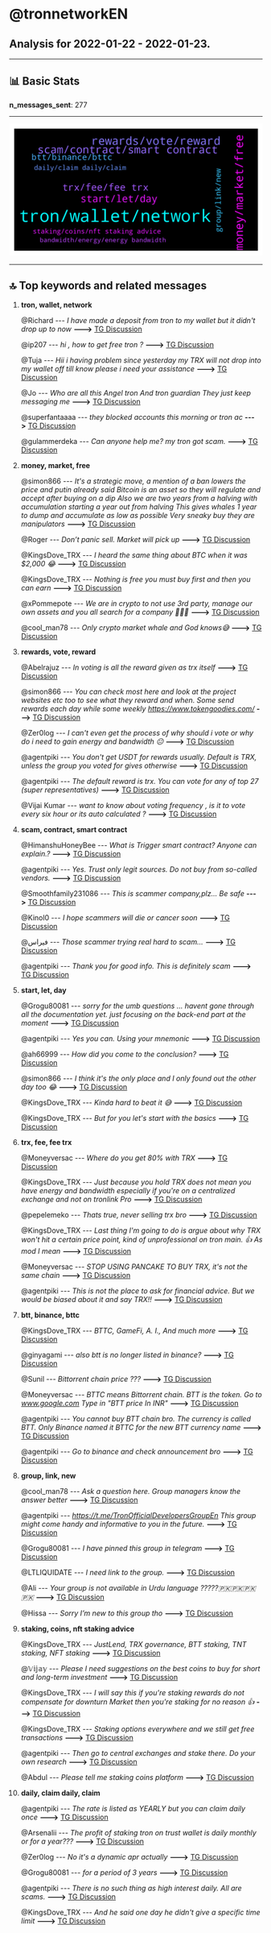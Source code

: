 # **@tronnetworkEN**
 ## Analysis for **2022-01-22** - **2022-01-23**.

---

## 📊 **Basic Stats**

**n_messages_sent**: 277

---
![wordcloud](tronnetworkEN_1Days_wordcloud.png)

---


## 🔝 **Top keywords and related messages**

1. **tron, wallet, network**

    @Richard --- *I have made a deposit from tron to my wallet but it didn't drop up to now* **--->** [TG Discussion](https://t.me/tronnetworkEN/3848470)

    @ip207 --- *hi , how to get free tron ?* **--->** [TG Discussion](https://t.me/tronnetworkEN/3849702)

    @Tuja --- *Hii i having problem since yesterday my TRX will not drop into my wallet off till know please i need your assistance* **--->** [TG Discussion](https://t.me/tronnetworkEN/3849091)

    @Jo --- *Who are all this  Angel tron  And tron guardian They just keep messaging me* **--->** [TG Discussion](https://t.me/tronnetworkEN/3846961)

    @superfantaaaa --- *they blocked accounts this morning or tron ac* **--->** [TG Discussion](https://t.me/tronnetworkEN/3847729)

    @gulammerdeka --- *Can anyone help me? my tron got scam.* **--->** [TG Discussion](https://t.me/tronnetworkEN/3847672)

2. **money, market, free**

    @simon866 --- *It's a strategic move, a mention of a ban lowers the price and putin already said Bitcoin is an asset so they will regulate and accept after buying on a dip  Also we are two years from a halving with accumulation starting a year out from halving   This gives whales 1 year to dump and accumulate as low as possible   Very sneaky buy they are manipulators* **--->** [TG Discussion](https://t.me/tronnetworkEN/3847239)

    @Roger --- *Don’t panic sell. Market will pick up* **--->** [TG Discussion](https://t.me/tronnetworkEN/3846510)

    @KingsDove_TRX --- *I heard the same thing about BTC when it was $2,000 😂* **--->** [TG Discussion](https://t.me/tronnetworkEN/3849732)

    @KingsDove_TRX --- *Nothing is free you must buy first and then you can earn* **--->** [TG Discussion](https://t.me/tronnetworkEN/3849704)

    @xPommepote --- *We are in crypto to not use 3rd party, manage our own assets and you all search for a company 🤦🏻‍♀️* **--->** [TG Discussion](https://t.me/tronnetworkEN/3849469)

    @cool_man78 --- *Only crypto market whale and God knows😅* **--->** [TG Discussion](https://t.me/tronnetworkEN/3848381)

3. **rewards, vote, reward**

    @Abelrajuz --- *In voting is all the reward given as trx itself* **--->** [TG Discussion](https://t.me/tronnetworkEN/3849802)

    @simon866 --- *You can check most here and look at the project websites etc too to see what they reward and when.  Some send rewards each day while some weekly   https://www.tokengoodies.com/* **--->** [TG Discussion](https://t.me/tronnetworkEN/3849817)

    @Zer0log --- *I can't even get the process of why should i vote or why do i need to gain energy and bandwidth 😐* **--->** [TG Discussion](https://t.me/tronnetworkEN/3849683)

    @agentpiki --- *You don't get USDT for rewards usually.   Default is TRX, unless the group you voted for gives otherwise* **--->** [TG Discussion](https://t.me/tronnetworkEN/3847608)

    @agentpiki --- *The default reward is trx. You can vote for any of top 27 (super representatives)* **--->** [TG Discussion](https://t.me/tronnetworkEN/3847676)

    @Vijai Kumar --- *want to know about voting frequency , is it to vote every six hour or its auto calculated ?* **--->** [TG Discussion](https://t.me/tronnetworkEN/3846811)

4. **scam, contract, smart contract**

    @HimanshuHoneyBee --- *What is Trigger smart contract? Anyone can explain.?* **--->** [TG Discussion](https://t.me/tronnetworkEN/3847621)

    @agentpiki --- *Yes. Trust only legit sources. Do not buy from so-called vendors.* **--->** [TG Discussion](https://t.me/tronnetworkEN/3847290)

    @Smoothfamily231086 --- *This is scammer company,plz... Be safe* **--->** [TG Discussion](https://t.me/tronnetworkEN/3849453)

    @Kinol0 --- *I hope scammers will die or cancer soon* **--->** [TG Discussion](https://t.me/tronnetworkEN/3847921)

    @فيراس --- *Those scammer trying real hard to scam...* **--->** [TG Discussion](https://t.me/tronnetworkEN/3847779)

    @agentpiki --- *Thank you for good info. This is definitely scam* **--->** [TG Discussion](https://t.me/tronnetworkEN/3849122)

5. **start, let, day**

    @Grogu80081 --- *sorry for the umb questions ... havent gone through all the documentation yet. just focusing on the back-end part at the moment* **--->** [TG Discussion](https://t.me/tronnetworkEN/3849312)

    @agentpiki --- *Yes you can. Using your mnemonic* **--->** [TG Discussion](https://t.me/tronnetworkEN/3847689)

    @ah66999 --- *How did you come to the conclusion?* **--->** [TG Discussion](https://t.me/tronnetworkEN/3847187)

    @simon866 --- *I think it's the only place and I only found out the other day too 😂* **--->** [TG Discussion](https://t.me/tronnetworkEN/3849785)

    @KingsDove_TRX --- *Kinda hard to beat it 😅* **--->** [TG Discussion](https://t.me/tronnetworkEN/3849791)

    @KingsDove_TRX --- *But for you let's start with the basics* **--->** [TG Discussion](https://t.me/tronnetworkEN/3849629)

6. **trx, fee, fee trx**

    @Moneyversac --- *Where do you get 80% with TRX* **--->** [TG Discussion](https://t.me/tronnetworkEN/3849634)

    @KingsDove_TRX --- *Just because you hold TRX does not mean you have energy and bandwidth especially if you're on a centralized exchange and not on tronlink Pro* **--->** [TG Discussion](https://t.me/tronnetworkEN/3849736)

    @pepelemeko --- *Thats true, never selling trx bro* **--->** [TG Discussion](https://t.me/tronnetworkEN/3849764)

    @KingsDove_TRX --- *Last thing I'm going to do is argue about why TRX won't hit a certain price point, kind of unprofessional on tron main. 👍  As mod I mean* **--->** [TG Discussion](https://t.me/tronnetworkEN/3849744)

    @Moneyversac --- *STOP USING PANCAKE TO BUY TRX, it's not the same chain* **--->** [TG Discussion](https://t.me/tronnetworkEN/3849434)

    @agentpiki --- *This is not the place to ask for financial advice. But we would be biased about it and say  TRX!!* **--->** [TG Discussion](https://t.me/tronnetworkEN/3847557)

7. **btt, binance, bttc**

    @KingsDove_TRX --- *BTTC, GameFi, A. I., And much more* **--->** [TG Discussion](https://t.me/tronnetworkEN/3849749)

    @ginyagami --- *also btt is no longer listed in binance?* **--->** [TG Discussion](https://t.me/tronnetworkEN/3849221)

    @Sunil --- *Bittorrent  chain  price ???* **--->** [TG Discussion](https://t.me/tronnetworkEN/3849246)

    @Moneyversac --- *BTTC means Bittorrent chain. BTT is the token. Go to www.google.com Type in "BTT price In INR"* **--->** [TG Discussion](https://t.me/tronnetworkEN/3849432)

    @agentpiki --- *You cannot buy BTT chain bro.  The currency is called BTT.  Only Binance named it BTTC for the new BTT currency name* **--->** [TG Discussion](https://t.me/tronnetworkEN/3849250)

    @agentpiki --- *Go to binance and check announcement bro* **--->** [TG Discussion](https://t.me/tronnetworkEN/3849243)

8. **group, link, new**

    @cool_man78 --- *Ask a question here. Group managers know the answer better* **--->** [TG Discussion](https://t.me/tronnetworkEN/3848379)

    @agentpiki --- *https://t.me/TronOfficialDevelopersGroupEn  This group might come handy and informative to you in the future.* **--->** [TG Discussion](https://t.me/tronnetworkEN/3849315)

    @Grogu80081 --- *I have pinned this group in telegram* **--->** [TG Discussion](https://t.me/tronnetworkEN/3849318)

    @LTLIQUIDATE --- *I need link to the group.* **--->** [TG Discussion](https://t.me/tronnetworkEN/3848597)

    @Ali --- *Your group is not available in Urdu language ?????🇵🇰🇵🇰🇵🇰🇵🇰* **--->** [TG Discussion](https://t.me/tronnetworkEN/3846565)

    @Hissa --- *Sorry I’m new to this group tho* **--->** [TG Discussion](https://t.me/tronnetworkEN/3846490)

9. **staking, coins, nft staking advice**

    @KingsDove_TRX --- *JustLend, TRX governance, BTT staking, TNT staking, NFT staking* **--->** [TG Discussion](https://t.me/tronnetworkEN/3849623)

    @𝕍𝕚𝕛𝕒𝕪 --- *Please I need suggestions on the best coins to buy for short and long-term investment* **--->** [TG Discussion](https://t.me/tronnetworkEN/3847554)

    @KingsDove_TRX --- *I will say this if you're staking rewards do not compensate for downturn Market then you're staking for no reason 👍* **--->** [TG Discussion](https://t.me/tronnetworkEN/3849767)

    @KingsDove_TRX --- *Staking options everywhere and we still get free transactions* **--->** [TG Discussion](https://t.me/tronnetworkEN/3849752)

    @agentpiki --- *Then go to central exchanges and stake there. Do your own research* **--->** [TG Discussion](https://t.me/tronnetworkEN/3849673)

    @Abdul --- *Please tell me  staking coins platform* **--->** [TG Discussion](https://t.me/tronnetworkEN/3846677)

10. **daily, claim daily, claim**

    @agentpiki --- *The rate is listed as YEARLY  but you can claim daily once* **--->** [TG Discussion](https://t.me/tronnetworkEN/3849370)

    @Arsenalii --- *The profit of staking tron on trust wallet is daily monthly or for a year???* **--->** [TG Discussion](https://t.me/tronnetworkEN/3849365)

    @Zer0log --- *No it's a dynamic apr actually* **--->** [TG Discussion](https://t.me/tronnetworkEN/3849611)

    @Grogu80081 --- *for a period of 3 years* **--->** [TG Discussion](https://t.me/tronnetworkEN/3849307)

    @agentpiki --- *There is no such thing as high interest daily.  All are scams.* **--->** [TG Discussion](https://t.me/tronnetworkEN/3847502)

    @KingsDove_TRX --- *And he said one day he didn't give a specific time limit* **--->** [TG Discussion](https://t.me/tronnetworkEN/3849720)

